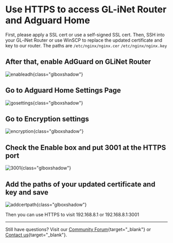 # Use HTTPS to access GL-iNet Router and Adguard Home

First, please apply a SSL cert or use a self-signed SSL cert.
Then, SSH into your GL-iNet Router or use WinSCP to replace the updated certificate and key to our router. The paths are
`/etc/nginx/nginx.cer`
`/etc/nginx/nginx.key`

## After that, enable AdGuard on GLiNet Router

![enableadh](https://static.gl-inet.com/docs/router/en/4/faq/SSL/enableadh.jpg){class="glboxshadow"}

## Go to Adguard Home Settings Page

![gosettings](https://static.gl-inet.com/docs/router/en/4/faq/SSL/gosettings.jpg){class="glboxshadow"}

## Go to Encryption settings

![encryption](https://static.gl-inet.com/docs/router/en/4/faq/SSL/encryption.jpg){class="glboxshadow"}

## Check the Enable box and put 3001 at the HTTPS port

![3001](https://static.gl-inet.com/docs/router/en/4/faq/SSL/3001.jpg){class="glboxshadow"}

## Add the paths of your updated certificate and key and save

![addcertpath](https://static.gl-inet.com/docs/router/en/4/faq/SSL/addcertpath.jpg){class="glboxshadow"}

Then you can use HTTPS to visit 192.168.8.1 or 192.168.8.1:3001

---

Still have questions? Visit our [Community Forum](https://forum.gl-inet.com){target="_blank"} or [Contact us](https://www.gl-inet.com/contacts/){target="_blank"}.